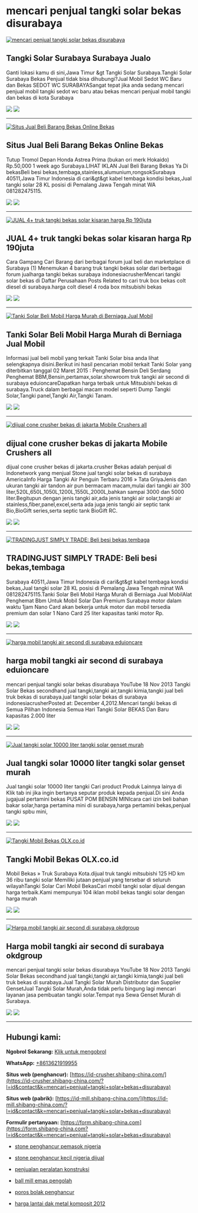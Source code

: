 # mencari penjual tangki solar bekas disurabaya

<a href="https://swt.shibang-china.com/?l=id&img&k=mencari+penjual+tangki+solar+bekas+disurabaya" target="_blank">![mencari penjual tangki solar bekas disurabaya](http://static.shibang-china.com/all-800x300/976.jpg)</a>

## Tangki Solar Surabaya Surabaya Jualo
Ganti lokasi kamu di sini,Jawa Timur &gt Tangki Solar Surabaya.Tangki Solar Surabaya Bekas Penjual tidak bisa dihubungi?Jual Mobil Sedot WC Baru dan Bekas SEDOT WC SURABAYASangat tepat jika anda sedang mencari penjual mobil tangki sedot wc baru atau bekas mencari penjual mobil tangki dan bekas di kota Surabaya


<a href="https://whatsapp.shibangsoft.com/WhatsApp.php" target="_blank" title="WhatsApp">![](http://static.shibang-china.com/icon/whatsapp.png)</a> <a href="https://swt.shibang-china.com/?l=id&icon&k=mencari+penjual+tangki+solar+bekas+disurabaya" target="_blank">![](http://static.shibang-china.com/icon/chat-id.png)</a>

---

<a href="https://swt.shibang-china.com/?l=id&img&k=mencari+penjual+tangki+solar+bekas+disurabaya" target="_blank">![Situs Jual Beli Barang Bekas Online Bekas](http://static.shibang-china.com/all-800x300/39.jpg)</a>

## Situs Jual Beli Barang Bekas Online Bekas
Tutup Tromol Depan Honda Astrea Prima (bukan ori merk Hokaido) Rp.50,000 1 week ago Surabaya.LIHAT IKLAN Jual Beli Barang Bekas Ya Di bekasBeli besi bekas,tembaga,stainless,alumunium,rongsokSurabaya 40511,Jawa Timur Indonesia di cari&gt&gt kabel tembaga kondisi bekas,Jual tangki solar 28 KL posisi di Pemalang Jawa Tengah minat WA 081282475115.


<a href="https://whatsapp.shibangsoft.com/WhatsApp.php" target="_blank" title="WhatsApp">![](http://static.shibang-china.com/icon/whatsapp.png)</a> <a href="https://swt.shibang-china.com/?l=id&icon&k=mencari+penjual+tangki+solar+bekas+disurabaya" target="_blank">![](http://static.shibang-china.com/icon/chat-id.png)</a>

---

<a href="https://swt.shibang-china.com/?l=id&img&k=mencari+penjual+tangki+solar+bekas+disurabaya" target="_blank">![JUAL 4+ truk tangki bekas solar kisaran harga Rp 190juta](http://static.shibang-china.com/all-800x300/368.jpg)</a>

## JUAL 4+ truk tangki bekas solar kisaran harga Rp 190juta
Cara Gampang Cari Barang dari berbagai forum jual beli dan marketplace di Surabaya (1) Menemukan 4 barang truk tangki bekas solar dari berbagai forum jualharga tangki bekas surabaya indonesiacrusherMencari tangki solar bekas di Daftar Perusahaan Posts Related to cari truk box bekas colt diesel di surabaya.harga colt diesel 4 roda box mitsubishi bekas


<a href="https://whatsapp.shibangsoft.com/WhatsApp.php" target="_blank" title="WhatsApp">![](http://static.shibang-china.com/icon/whatsapp.png)</a> <a href="https://swt.shibang-china.com/?l=id&icon&k=mencari+penjual+tangki+solar+bekas+disurabaya" target="_blank">![](http://static.shibang-china.com/icon/chat-id.png)</a>

---

<a href="https://swt.shibang-china.com/?l=id&img&k=mencari+penjual+tangki+solar+bekas+disurabaya" target="_blank">![Tanki Solar Beli Mobil Harga Murah di Berniaga Jual Mobil](http://static.shibang-china.com/all-800x300/413.jpg)</a>

## Tanki Solar Beli Mobil Harga Murah di Berniaga Jual Mobil
Informasi jual beli mobil yang terkait Tanki Solar bisa anda lihat selengkapnya disini.Berikut ini hasil pencarian mobil terkait Tanki Solar yang diterbitkan tanggal 02 Maret 2015 : Penghemat Bensin Deli Serdang Penghemat BBM,Bensin,pertamax,solar.showroom truk tangki air second di surabaya eduioncareDapatkan harga terbaik untuk Mitsubishi bekas di surabaya.Truck dalam berbagai macam model seperti Dump Tangki Solar,Tangki panel,Tangki Air,Tangki Tanam.


<a href="https://whatsapp.shibangsoft.com/WhatsApp.php" target="_blank" title="WhatsApp">![](http://static.shibang-china.com/icon/whatsapp.png)</a> <a href="https://swt.shibang-china.com/?l=id&icon&k=mencari+penjual+tangki+solar+bekas+disurabaya" target="_blank">![](http://static.shibang-china.com/icon/chat-id.png)</a>

---

<a href="https://swt.shibang-china.com/?l=id&img&k=mencari+penjual+tangki+solar+bekas+disurabaya" target="_blank">![dijual cone crusher bekas di jakarta Mobile Crushers all](http://static.shibang-china.com/all-800x300/1324.jpg)</a>

## dijual cone crusher bekas di jakarta Mobile Crushers all
dijual cone crusher bekas di jakarta.crusher Bekas adalah penjual di Indonetwork yang menjual Stone jual tangki solar bekas di surabaya AmericaInfo Harga Tangki Air Penguin Terbaru 2016 » Tata GriyaJenis dan ukuran tangki air tandon air pun bermacam macam,mulai dari tangki air 300 liter,520L,650L,1050L,1200L,1550L,2000L,bahkan sampai 3000 dan 5000 liter.Begitupun dengan jenis tangki air,ada jenis tangki air solar,tangki air stainless,fiber,panel,excel,serta ada juga jenis tangki air septic tank Bio,BioGift series,serta septic tank BioGift RC.


<a href="https://whatsapp.shibangsoft.com/WhatsApp.php" target="_blank" title="WhatsApp">![](http://static.shibang-china.com/icon/whatsapp.png)</a> <a href="https://swt.shibang-china.com/?l=id&icon&k=mencari+penjual+tangki+solar+bekas+disurabaya" target="_blank">![](http://static.shibang-china.com/icon/chat-id.png)</a>

---

<a href="https://swt.shibang-china.com/?l=id&img&k=mencari+penjual+tangki+solar+bekas+disurabaya" target="_blank">![TRADINGJUST SIMPLY TRADE: Beli besi bekas,tembaga](http://static.shibang-china.com/all-800x300/564.jpg)</a>

## TRADINGJUST SIMPLY TRADE: Beli besi bekas,tembaga
Surabaya 40511,Jawa Timur Indonesia di cari&gt&gt kabel tembaga kondisi bekas,Jual tangki solar 28 KL posisi di Pemalang Jawa Tengah minat WA 081282475115.Tanki Solar Beli Mobil Harga Murah di Berniaga Jual MobilAlat Penghemat Bbm Untuk Mobil Solar Dan Premium Surabaya motor dalam waktu 1jam Nano Card akan bekerja untuk motor dan mobil tersedia premium dan solar 1 Nano Card 25 liter kapasitas tanki motor Rp.


<a href="https://whatsapp.shibangsoft.com/WhatsApp.php" target="_blank" title="WhatsApp">![](http://static.shibang-china.com/icon/whatsapp.png)</a> <a href="https://swt.shibang-china.com/?l=id&icon&k=mencari+penjual+tangki+solar+bekas+disurabaya" target="_blank">![](http://static.shibang-china.com/icon/chat-id.png)</a>

---

<a href="https://swt.shibang-china.com/?l=id&img&k=mencari+penjual+tangki+solar+bekas+disurabaya" target="_blank">![harga mobil tangki air second di surabaya eduioncare](http://static.shibang-china.com/all-800x300/61.jpg)</a>

## harga mobil tangki air second di surabaya eduioncare
mencari penjual tangki solar bekas disurabaya YouTube 18 Nov 2013 Tangki Solar Bekas secondhand jual tangki,tangki air,tangki kimia,tangki jual beli truk bekas di surabaya.jual tangki solar bekas di surabaya indonesiacrusherPosted at: December 4,2012.Mencari tangki bekas di Semua Pilihan Indonesia Semua Hari Tangki Solar BEKAS Dan Baru kapasitas 2.000 liter


<a href="https://whatsapp.shibangsoft.com/WhatsApp.php" target="_blank" title="WhatsApp">![](http://static.shibang-china.com/icon/whatsapp.png)</a> <a href="https://swt.shibang-china.com/?l=id&icon&k=mencari+penjual+tangki+solar+bekas+disurabaya" target="_blank">![](http://static.shibang-china.com/icon/chat-id.png)</a>

---

<a href="https://swt.shibang-china.com/?l=id&img&k=mencari+penjual+tangki+solar+bekas+disurabaya" target="_blank">![Jual tangki solar 10000 liter tangki solar genset murah](http://static.shibang-china.com/all-800x300/1509.jpg)</a>

## Jual tangki solar 10000 liter tangki solar genset murah
Jual tangki solar 10000 liter tangki Cari product Produk Lainnya lainya di Klik tab ini jika ingin bertanya seputar produk kepada penjual.Di sini Anda jugajual pertamini bekas PUSAT POM BENSIN MINIcara cari izin beli bahan bakar solar,harga pertamina mini di surabaya,harga pertamini bekas,penjual tangki spbu mini,


<a href="https://whatsapp.shibangsoft.com/WhatsApp.php" target="_blank" title="WhatsApp">![](http://static.shibang-china.com/icon/whatsapp.png)</a> <a href="https://swt.shibang-china.com/?l=id&icon&k=mencari+penjual+tangki+solar+bekas+disurabaya" target="_blank">![](http://static.shibang-china.com/icon/chat-id.png)</a>

---

<a href="https://swt.shibang-china.com/?l=id&img&k=mencari+penjual+tangki+solar+bekas+disurabaya" target="_blank">![Tangki Mobil Bekas OLX.co.id](http://static.shibang-china.com/all-800x300/1531.jpg)</a>

## Tangki Mobil Bekas OLX.co.id
Mobil Bekas » Truk Surabaya Kota.dijual truk tangki mitsubishi 125 HD km 36 ribu tangki solar Memiliki jutaan penjual yang tersebar di seluruh wilayahTangki Solar Cari Mobil BekasCari mobil tangki solar dijual dengan harga terbaik.Kami mempunyai 104 iklan mobil bekas tangki solar dengan harga murah


<a href="https://whatsapp.shibangsoft.com/WhatsApp.php" target="_blank" title="WhatsApp">![](http://static.shibang-china.com/icon/whatsapp.png)</a> <a href="https://swt.shibang-china.com/?l=id&icon&k=mencari+penjual+tangki+solar+bekas+disurabaya" target="_blank">![](http://static.shibang-china.com/icon/chat-id.png)</a>

---

<a href="https://swt.shibang-china.com/?l=id&img&k=mencari+penjual+tangki+solar+bekas+disurabaya" target="_blank">![Harga mobil tangki air second di surabaya okdgroup](http://static.shibang-china.com/all-800x300/970.jpg)</a>

## Harga mobil tangki air second di surabaya okdgroup
mencari penjual tangki solar bekas disurabaya YouTube 18 Nov 2013 Tangki Solar Bekas secondhand jual tangki,tangki air,tangki kimia,tangki jual beli truk bekas di surabaya.Jual Tangki Solar Murah Distributor dan Supplier GensetJual Tangki Solar Murah,Anda tidak perlu bingung lagi mencari layanan jasa pembuatan tangki solar.Tempat nya Sewa Genset Murah di Surabaya.


<a href="https://whatsapp.shibangsoft.com/WhatsApp.php" target="_blank" title="WhatsApp">![](http://static.shibang-china.com/icon/whatsapp.png)</a> <a href="https://swt.shibang-china.com/?l=id&icon&k=mencari+penjual+tangki+solar+bekas+disurabaya" target="_blank">![](http://static.shibang-china.com/icon/chat-id.png)</a>

---
## Hubungi kami:

**Ngobrol Sekarang:** [Klik untuk mengobrol](https://swt.shibang-china.com?l=id&contact&k=mencari+penjual+tangki+solar+bekas+disurabaya)

**WhatsApp:**  [+8613621919955](https://whatsapp.shibangsoft.com/WhatsApp.php)

**Situs web (penghancur):** [https://id-crusher.shibang-china.com/](https://id-crusher.shibang-china.com/?l=id&contact&k=mencari+penjual+tangki+solar+bekas+disurabaya)

**Situs web (pabrik):** [https://id-mill.shibang-china.com/](https://id-mill.shibang-china.com/?l=id&contact&k=mencari+penjual+tangki+solar+bekas+disurabaya)

**Formulir pertanyaan:** [https://form.shibang-china.com](https://form.shibang-china.com?l=id&contact&k=mencari+penjual+tangki+solar+bekas+disurabaya)

* [stone penghancur pemasok nigeria](../34/stone%20penghancur%20pemasok%20nigeria.md)

* [stone penghancur kecil nigeria dijual](../39/stone%20penghancur%20kecil%20nigeria%20dijual.md)

* [penjualan peralatan konstruksi](../33/penjualan%20peralatan%20konstruksi.md)

* [ball mill emas pengolah](../39/ball%20mill%20emas%20pengolah.md)

* [poros bolak penghancur](../34/poros%20bolak%20penghancur.md)

* [harga lantai dak metal komposit 2012](../39/harga%20lantai%20dak%20metal%20komposit%202012.md)